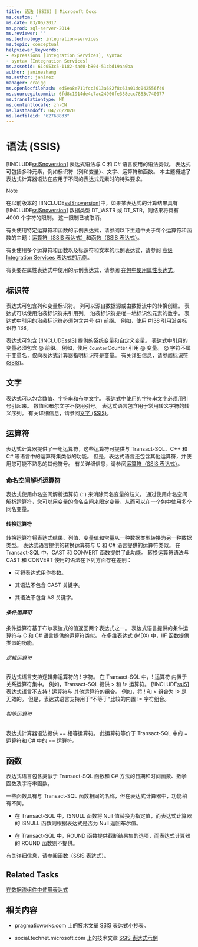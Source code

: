 ```yaml
---
title: 语法 (SSIS) | Microsoft Docs
ms.custom: ''
ms.date: 03/06/2017
ms.prod: sql-server-2014
ms.reviewer: ''
ms.technology: integration-services
ms.topic: conceptual
helpviewer_keywords:
- expressions [Integration Services], syntax
- syntax [Integration Services]
ms.assetid: 61c053c5-1182-4ad0-b804-51cbd19aa0ba
author: janinezhang
ms.author: janinez
manager: craigg
ms.openlocfilehash: ed5ea8e711fcc3013a682f8c63a01dc042556f40
ms.sourcegitcommit: 6fd8c1914de4c7ac24900fe388ecc7883c740077
ms.translationtype: MT
ms.contentlocale: zh-CN
ms.lasthandoff: 04/26/2020
ms.locfileid: "62768833"
---
```

# <a name="syntax-ssis"></a>语法 (SSIS)
  [!INCLUDE[ssISnoversion](../../includes/ssisnoversion-md.md)] 表达式语法与 C 和 C# 语言使用的语法类似。 表达式可包括多种元素，例如标识符（列和变量）、文字、运算符和函数。 本主题概述了表达式计算器语法在应用于不同的表达式元素时的特殊要求。  
  
> [!NOTE]  
>  在以前版本的 [!INCLUDE[ssISnoversion](../../includes/ssisnoversion-md.md)]中，如果某表达式的计算结果具有 [!INCLUDE[ssISnoversion](../../includes/ssisnoversion-md.md)] 数据类型 DT_WSTR 或 DT_STR，则结果将具有 4000 个字符的限制。 这一限制已被取消。  
  
 有关使用特定运算符和函数的示例表达式，请参阅以下主题中关于每个运算符和函数的主题：[运算符（SSIS 表达式）](operators-ssis-expression.md)和[函数（SSIS 表达式）](functions-ssis-expression.md)。  
  
 有关使用多个运算符和函数以及标识符和文本的示例表达式，请参阅 [高级 Integration Services 表达式的示例](examples-of-advanced-integration-services-expressions.md)。  
  
 有关要在属性表达式中使用的示例表达式，请参阅 [在包中使用属性表达式](use-property-expressions-in-packages.md)。  
  
## <a name="identifiers"></a>标识符  
 表达式可包含列和变量标识符。 列可以源自数据源或由数据流中的转换创建。 表达式可以使用沿袭标识符来引用列。 沿袭标识符是唯一地标识包元素的数字。 表达式中引用的沿袭标识符必须包含井号 (#) 前缀。 例如，使用 #138 引用沿袭标识符 138。  
  
 表达式可包含 [!INCLUDE[ssIS](../../includes/ssis-md.md)] 提供的系统变量和自定义变量。 表达式中引用的变量必须包含 \@ 前缀。 例如，使用 `Counter`Counter 引用 \@ 变量。 \@ 字符不属于变量名，仅向表达式计算器指明标识符是变量。 有关详细信息，请参阅[标识符 (SSIS)](identifiers-ssis.md)。  
  
## <a name="literals"></a>文字  
 表达式可以包含数值、字符串和布尔文字。 表达式中使用的字符串文字必须用引号引起来。 数值和布尔文字不使用引号。 表达式语言包含用于常用转义字符的转义序列。 有关详细信息，请参阅[文字 (SSIS)](numeric-string-and-boolean-literals.md)。  
  
## <a name="operators"></a>运算符  
 表达式计算器提供了一组运算符，这些运算符可提供与 Transact-SQL、C++ 和 C# 等语言中的运算符集类似的功能。 但是，表达式语言还包含其他运算符，并使用您可能不熟悉的其他符号。 有关详细信息，请参阅[运算符（SSIS 表达式）](operators-ssis-expression.md)。  
  
### <a name="namespace-resolution-operator"></a>命名空间解析运算符  
 表达式使用命名空间解析运算符 (::) 来消除同名变量的歧义。 通过使用命名空间解析运算符，您可以用变量的命名空间来限定变量，从而可以在一个包中使用多个同名变量。  
  
#### <a name="cast-operator"></a>转换运算符  
 转换运算符将表达式结果、列值、变量值和常量从一种数据类型转换为另一种数据类型。 表达式语言提供的转换运算符与 C 和 C# 语言提供的运算符类似。 在 Transact-SQL 中，CAST 和 CONVERT 函数提供了此功能。 转换运算符语法与 CAST 和 CONVERT 使用的语法在下列方面存在差别：  
  
-   可将表达式用作参数。  
  
-   其语法不包含 CAST 关键字。  
  
-   其语法不包含 AS 关键字。  
  
##### <a name="conditional-operator"></a>条件运算符  
 条件运算符基于布尔表达式的值返回两个表达式之一。 表达式语言提供的条件运算符与 C 和 C# 语言提供的运算符类似。 在多维表达式 (MDX) 中，IIF 函数提供类似的功能。  
  
###### <a name="logical-operators"></a>逻辑运算符  
 表达式语言支持逻辑非运算符的 ! 字符。 在 Transact-SQL 中，! 运算符 内置于关系运算符集中。 例如，Transact-SQL 提供 > 和 !> 运算符。 [!INCLUDE[ssIS](../../includes/ssis-md.md)] 表达式语言不支持 ! 运算符与 其他运算符的组合。 例如，将 ! 和 > 组合为 !> 是 无效的。 但是，表达式语言支持用于“不等于”比较的内置 != 字符组合。  
  
###### <a name="equality-operators"></a>相等运算符  
 表达式计算器语法提供 == 相等运算符。 此运算符等价于 Transact-SQL 中的 = 运算符和 C# 中的 == 运算符。  
  
## <a name="functions"></a>函数  
 表达式语言包含类似于 Transact-SQL 函数和 C# 方法的日期和时间函数、数学函数及字符串函数。  
  
 一些函数具有与 Transact-SQL 函数相同的名称，但在表达式计算器中，功能稍有不同。  
  
-   在 Transact-SQL 中，ISNULL 函数将 Null 值替换为指定值，而表达式计算器的 ISNULL 函数则根据表达式是否为 Null 返回布尔值。  
  
-   在 Transact-SQL 中，ROUND 函数提供截断结果集的选项，而表达式计算器的 ROUND 函数则不提供。  
  
 有关详细信息，请参阅[函数（SSIS 表达式）](functions-ssis-expression.md)。  
  
## <a name="related-tasks"></a>Related Tasks  
 [在数据流组件中使用表达式](../use-an-expression-in-a-data-flow-component.md)  
  
## <a name="related-content"></a>相关内容  
  
-   pragmaticworks.com 上的技术文章 [SSIS 表达式小抄表](https://pragmaticworks.com/Resources/Cheat-Sheets/SSIS-Expression-Cheat-Sheet)。  
  
-   social.technet.microsoft.com 上的技术文章 [SSIS 表达式示例](https://go.microsoft.com/fwlink/?LinkId=220761)  
  
  
